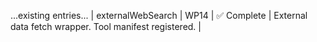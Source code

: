 ...existing entries...
| externalWebSearch      | WP14      | ✅ Complete  | External data fetch wrapper. Tool manifest registered. |